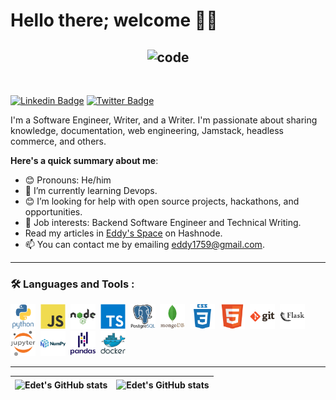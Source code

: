 
 # **Hello there; welcome** 👋🏾

<h2 align="center">
  <img src="https://media2.giphy.com/media/fwbZnTftCXVocKzfxR/giphy.gif?cid=ecf05e47c3p2grez8ukdmq67919s59fzqsxaw8qpte0iekr4&rid=giphy.gif&ct=g" "width: 10%" alt="code "/>
</h2>

<img src="https://komarev.com/ghpvc/?username=eddy1759&style=flat-square&color=blue" alt=""/>

[![Linkedin Badge](https://img.shields.io/badge/-EdetAsuquo-blue?style=for-the-badge&logo=Linkedin&logoColor=white&link=https://www.linkedin.com/in/edet-e-asuquo)](https://www.linkedin.com/in/edet-e-asuquo) [![Twitter Badge](https://img.shields.io/badge/-@eddyozone-1ca0f1?style=for-the-badge&logo=twitter&logoColor=white&link=https://twitter.com/eddyozone)](https://twitter.com/eddyozone) 

I'm a Software Engineer, Writer, and a Writer. I'm passionate about sharing knowledge, documentation, web engineering, Jamstack, headless commerce, and others. 

**Here's a quick summary about me**:

- 😊 Pronouns: He/him
- 🌱 I’m currently learning Devops.
- 😊 I’m looking for help with open source projects, hackathons, and opportunities.
- 💼 Job interests: Backend Software Engineer and Technical Writing.
- Read my articles in [Eddy's Space](https://eddy.hashnode.dev/) on Hashnode.
- 📫 You can contact me by emailing eddy1759@gmail.com.

---

### :hammer_and_wrench: Languages and Tools :

<div>
  <img src="https://github.com/devicons/devicon/blob/master/icons/python/python-original-wordmark.svg" title="python" alt="python" width="40" height="40"/>&nbsp;
  <img src="https://github.com/devicons/devicon/blob/master/icons/javascript/javascript-original.svg" title="JavaScript" alt="JavaScript" width="40" height="40"/>&nbsp;
  <img src="https://github.com/devicons/devicon/blob/master/icons/nodejs/nodejs-original-wordmark.svg" title="NodeJS" alt="NodeJS" width="40" height="40"/>&nbsp;
  <img src="https://github.com/devicons/devicon/blob/master/icons/typescript/typescript-original.svg" title="TypeScript" alt="TypeScript" width="40" height="40"/>&nbsp;
  <img src="https://github.com/devicons/devicon/blob/master/icons/postgresql/postgresql-original-wordmark.svg" title="Postgresql" alt="postgre" "width"40" height="40"/>&nbsp;
  <img src="https://github.com/devicons/devicon/blob/master/icons/mongodb/mongodb-original-wordmark.svg" title="mongodb" alt="Mongodb" width="40" height="40"/>&nbsp;
  <img src="https://github.com/devicons/devicon/blob/master/icons/css3/css3-plain-wordmark.svg"  title="CSS3" alt="CSS" width="40" height="40"/>&nbsp;
  <img src="https://github.com/devicons/devicon/blob/master/icons/html5/html5-original.svg" title="HTML5" alt="HTML" width="40" height="40"/>&nbsp;
  <img src="https://raw.githubusercontent.com/devicons/devicon/master/icons/git/git-original-wordmark.svg" title="GIT" alt="GIT" width="40" height="40"/>&nbsp;
  <img src="https://github.com/devicons/devicon/blob/master/icons/flask/flask-original-wordmark.svg" title="Flask" alt="flask" width="40" height="40"/>&nbsp;
  <img src="https://raw.githubusercontent.com/devicons/devicon/master/icons/jupyter/jupyter-original-wordmark.svg" title="Jupyter" alt="jupyter notebook" width="40" height="40"/>&nbsp;
  <img src="https://raw.githubusercontent.com/devicons/devicon/master/icons/numpy/numpy-original-wordmark.svg" title="Numpy" alt="numpy" width="40" height="40"/>&nbsp;
  <img src="https://raw.githubusercontent.com/devicons/devicon/master/icons/pandas/pandas-original-wordmark.svg" title="Pandas" alt="pandas" width="40" height="40"/>&nbsp;
  <img src="https://github.com/devicons/devicon/blob/master/icons/docker/docker-original-wordmark.svg" title="Docker" alt="docker" width="40" height="40"/>&nbsp;
</div>  


---

| <img align="center" src="https://github-readme-stats.vercel.app/api?username=eddy1759&show_icons=true&include_all_commits=true&theme=dark&background=000000&hide_border=true" alt="Edet's GitHub stats" /> | <img align="center" src="https://github-readme-stats.vercel.app/api/top-langs/?username=eddy1759&langs_count=14&layout=compact&theme=dark&background=000000&hide_border=true" alt="Edet's GitHub stats" /> |
| ------------- | ------------- |
